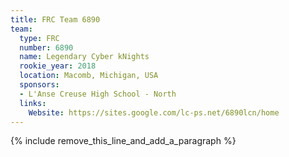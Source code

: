 ```yaml
---
title: FRC Team 6890
team:
  type: FRC
  number: 6890
  name: Legendary Cyber kNights
  rookie_year: 2018
  location: Macomb, Michigan, USA
  sponsors:
  - L'Anse Creuse High School - North
  links:
    Website: https://sites.google.com/lc-ps.net/6890lcn/home
---
```


{% include remove_this_line_and_add_a_paragraph %}
